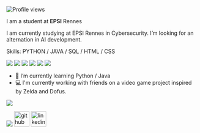 ![Profile views](https://gpvc.arturio.dev/Ptitlu42) 


I am a student at **EPSI** Rennes

I am currently studying at EPSI Rennes in Cybersecurity.
I’m looking for an alternation in AI development.

Skills: PYTHON / JAVA / SQL / HTML / CSS


![](https://img.shields.io/badge/Python-3776AB?style=for-the-badge&logo=python&logoColor=white) ![](https://img.shields.io/badge/Java-ED8B00?style=for-the-badge&logo=openjdk&logoColor=white) ![](https://img.shields.io/badge/GNU%20Bash-4EAA25?style=for-the-badge&logo=GNU%20Bash&logoColor=white) ![](https://img.shields.io/badge/Linux-FCC624?style=for-the-badge&logo=linux&logoColor=black) ![](https://img.shields.io/badge/HTML-239120?style=for-the-badge&logo=html5&logoColor=white) ![](https://img.shields.io/badge/CSS-239120?&style=for-the-badge&logo=css3&logoColor=white)

- 🌱 I’m currently learning Python / Java  
- 💻 I'm currently working with friends on a video game project inspired by Zelda and Dofus.

  
![](http://github-profile-summary-cards.vercel.app/api/cards/profile-details?username=Ptitlu42&theme=2077) 

![](http://github-profile-summary-cards.vercel.app/api/cards/most-commit-language?username=Ptitlu42&theme=2077) 
[<img src='https://cdn.jsdelivr.net/npm/simple-icons@3.0.1/icons/github.svg' alt='github' height='40'>](https://github.com/Ptitlu42)  [<img src='https://cdn.jsdelivr.net/npm/simple-icons@3.0.1/icons/linkedin.svg' alt='linkedin' height='40'>](https://www.linkedin.com/in/lucasdev42/)




                                                     


  

 

